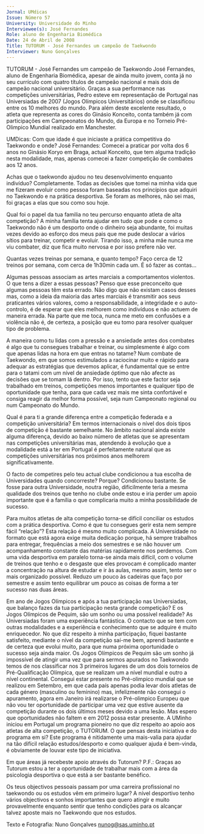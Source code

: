 ```yaml
---
Jornal: UMdicas
Issue: Número 57
University: Universidade do Minho
Interviewee(s): José Fernandes
Role: aluno de Engenharia Biomédica
Date: 24 de Abril de 2008
Title: TUTORUM - José Fernandes um campeão de Taekwondo
Interviewer: Nuno Gonçalves
---
```


TUTORUM - José Fernandes um campeão de Taekwondo
José Fernandes, aluno de Engenharia Biomédica, apesar de ainda muito jovem, conta já no seu currículo com quatro títulos de campeão nacional e mais dois de campeão
nacional universitário. Graças a sua performance nas competições universitárias, Pedro esteve em representação de Portugal nas Universiadas de 2007 (Jogos Olímpicos
Universitários) onde se classificou entre os 10 melhores do mundo. Para além deste excelente resultado, o atleta que representa as cores do Ginásio Konceito, conta também
já com participações em Campeonatos do Mundo, da Europa e no Torneio Pré-Olimpico Mundial realizado em Manchester.

UMDicas: Com que idade é que iniciaste a prática
competitiva do Taekwondo e onde?
José Fernandes: Comecei a praticar por volta dos 6
anos no Ginásio Koryo em Braga, actual Konceito, que
tem alguma tradição nesta modalidade, mas, apenas
comecei a fazer competição de combates aos 12
anos.

Achas que o taekwondo ajudou no teu
desenvolvimento enquanto indivíduo?
Completamente. Todas as decisões que tomei na
minha vida que me fizeram evoluir como pessoa foram
baseadas nos princípios que adquiri no Taekwondo e
na prática desportiva. Se foram as melhores, não sei
mas, foi graças a elas que sou como sou hoje.

Qual foi o papel da tua familia no teu percurso
enquanto atleta de alta competição? A minha
família tenta ajudar em tudo que pode e como o
Taekwondo não é um desporto onde o dinheiro seja
abundante, foi muitas vezes devido ao esforço dos
meus pais que me pude deslocar a vários sítios para
treinar, competir e evoluir. Tirando isso, a minha mãe
nunca me viu combater, diz que fica muito nervosa e
por isso prefere não ver.

Quantas vezes treinas por semana, e quanto
tempo?
Faço cerca de 12 treinos por semana, com cerca de
1h30min cada um. É só fazer as contas…

Algumas pessoas associam as artes marciais a
comportamentos violentos. O que tens a dizer a
essas pessoas?
Penso que esse preconceito que algumas pessoas
têm esta errado. Não digo que não existam casos
desses mas, como a ideia da maioria das artes
marciais é transmitir aos seus praticantes vários
valores, como a responsabilidade, a integridade e o
auto-controlo, é de esperar que eles melhorem como
indivíduos e não actuem de maneira errada. Na parte
que me toca, nunca me meto em confusões e a
violência não é, de certeza, a posição que eu tomo
para resolver qualquer tipo de problema.

A maneira como tu lidas com a pressão e a
ansiedade antes dos combates é algo que tu
consegues trabalhar e treinar, ou simplesmente é
algo com que apenas lidas na hora em que entras
no tatame?
Num combate de Taekwondo, em que somos
estimulados a raciocinar muito e rápido para adequar
as estratégias que devemos aplicar, é fundamental
que se entre para o tatami com um nível de ansiedade
óptimo que não afecte as decisões que se tomam lá
dentro. Por isso, tento que este factor seja trabalhado
em treinos, competições menos importantes e
qualquer tipo de oportunidade que tenha, para que
cada vez mais me sinta confortável e consiga reagir da
melhor forma possível, seja num Campeonato
regional ou num Campeonato do Mundo.

Qual é para ti a grande diferença entre a
competição federada e a competição
universitária?
Em termos internacionais o nível dos dois tipos de
competição é bastante semelhante. No âmbito
nacional ainda existe alguma diferença, devido ao
baixo número de atletas que se apresentam nas
competições universitárias mas, atendendo à
evolução que a modalidade está a ter em Portugal é
perfeitamente natural que as competições
universitárias nos próximos anos melhorem
significativamente.

O facto de competires pelo teu actual clube
condicionou a tua escolha de Universidades
quando concorreste? Porque?
Condicionou bastante. Se fosse para outra Universidade, noutra
região, dificilmente teria a mesma qualidade dos
treinos que tenho no clube onde estou e iria perder um
apoio importante que é a família o que complicaria
muito a minha possibilidade de sucesso.

Para muitos atletas de alta competição torna-se
difícil conciliar os estudos com a prática
desportiva. Como é que tu consegues gerir esta
nem sempre fácil “relação”?
Esta relação é mesmo muito complicada. A
Universidade no formato que está agora exige muita
dedicação porque, há sempre trabalhos para entregar,
frequências a meio dos semestres e se não houver um
acompanhamento constante das matérias
rapidamente nos perdemos. Com uma vida desportiva
em paralelo torna-se ainda mais difícil, com o volume
de treinos que tenho e o desgaste que eles provocam
é complicado manter a concentração na altura de
estudar e ir às aulas, mesmo assim, tento ser o mais
organizado possível. Reduzo um pouco às cadeiras
que faço por semestre e assim tento equilibrar um
pouco as coisas de forma a ter sucesso nas duas
áreas.

Em ano de Jogos Olímpicos e após a tua
participação nas Universiadas, que balanço fazes
da tua participação nesta grande competição? E
os Jogos Olímpicos de Pequim, são um sonho ou
uma possível realidade?
As Universiadas foram uma experiência fantástica. O
contacto que se tem com outras modalidades e a
experiência e conhecimento que se adquire é muito
enriquecedor. No que diz respeito à minha
participação, fiquei bastante satisfeito, mediante o
nível da competição saí-me bem, aprendi bastante e
de certeza que evolui muito, para que numa próxima
oportunidade o sucesso seja ainda maior. Os Jogos
Olímpicos de Pequim são um sonho já impossível de
atingir uma vez que para sermos apurados no
Taekwondo temos de nos classificar nos 3 primeiros
lugares de um dos dois torneios de Pré-Qualificação
Olímpica, que se realizam um a nível mundial e outro a
nível continental. Consegui estar presente no Pré-olimpico mundial que se realizou em Setembro, em
que cada país apenas podia levar dois atletas de cada
género (masculino ou feminino) mas, infelizmente não
consegui o apuramento, agora em Janeiro irá realizarse o Pré-olimpico Europeu que não vou ter
oportunidade de participar uma vez que estive
ausente da competição durante os dois últimos meses
devido a uma lesão. Mas espero que oportunidades
não faltem e em 2012 possa estar presente.
A UMinho iniciou em Portugal um programa
pioneiro no que diz respeito ao apoio aos atletas
de alta competição, o TUTORUM. O que pensas
desta iniciativa e do programa em si?
Este programa é nitidamente uma mais-valia para
ajudar na tão difícil relação estudos/desporto e como
qualquer ajuda é bem-vinda, é obviamente de louvar
este tipo de iniciativa.

Em que áreas já recebeste apoio através do
Tutorum?
P.F.: Graças ao Tutorum estou a ter a oportunidade de
trabalhar mais com a área da psicologia desportiva o
que está a ser bastante benéfico.

Os teus objectivos pessoais passam por uma
carreira profissional no taekwondo ou os estudos
vêm em primeiro lugar?
A nível desportivo tenho vários objectivos e sonhos
importantes que quero atingir e muito provavelmente
enquanto sentir que tenho condições para os alcançar
talvez aposte mais no Taekwondo que nos estudos.

Texto e Fotografia: Nuno Gonçalves
nunog@sas.uminho.pt